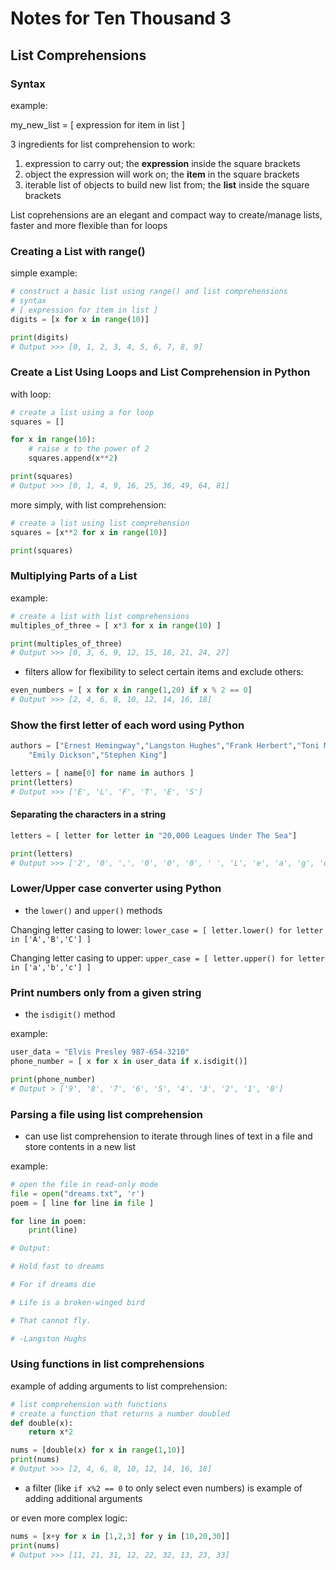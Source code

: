 # Notes for Ten Thousand 3

## List Comprehensions

### Syntax

example: 

my_new_list = [ expression for item in list ]

3 ingredients for list comprehension to work:

1. expression to carry out; the **expression** inside the square brackets
2. object the expression will work on; the **item** in the square brackets
3. iterable list of objects to build new list from; the **list** inside the square brackets

List coprehensions are an elegant and compact way to create/manage lists, faster and more flexible than for loops

### Creating a List with range()

simple example:

```Python
# construct a basic list using range() and list comprehensions
# syntax
# [ expression for item in list ]
digits = [x for x in range(10)]

print(digits)
# Output >>> [0, 1, 2, 3, 4, 5, 6, 7, 8, 9]
```

### Create a List Using Loops and List Comprehension in Python

with loop:

```Python
# create a list using a for loop
squares = []

for x in range(10):
    # raise x to the power of 2
    squares.append(x**2)

print(squares)
# Output >>> [0, 1, 4, 9, 16, 25, 36, 49, 64, 81]
```

more simply, with list comprehension:

```Python
# create a list using list comprehension
squares = [x**2 for x in range(10)]

print(squares)
```

### Multiplying Parts of a List

example:

```Python
# create a list with list comprehensions
multiples_of_three = [ x*3 for x in range(10) ]

print(multiples_of_three)
# Output >>> [0, 3, 6, 9, 12, 15, 18, 21, 24, 27]
```

- filters allow for flexibility to select certain items and exclude others:

```Python
even_numbers = [ x for x in range(1,20) if x % 2 == 0]
# Output >>> [2, 4, 6, 8, 10, 12, 14, 16, 18]
```

### Show the first letter of each word using Python

```Python
authors = ["Ernest Hemingway","Langston Hughes","Frank Herbert","Toni Morrison",
    "Emily Dickson","Stephen King"]

letters = [ name[0] for name in authors ]
print(letters)
# Output >>> ['E', 'L', 'F', 'T', 'E', 'S']
```

#### Separating the characters in a string

```Python
letters = [ letter for letter in "20,000 Leagues Under The Sea"]

print(letters)
# Output >>> ['2', '0', ',', '0', '0', '0', ' ', 'L', 'e', 'a', 'g', 'u', 'e', 's', ' ', 'U', 'n', 'd', 'e', 'r', ' ', 'T', 'h', 'e', ' ', 'S', 'e', 'a']
```

### Lower/Upper case converter using Python

- the `lower()` and `upper()` methods

Changing letter casing to lower:
`lower_case = [ letter.lower() for letter in ['A','B','C'] ]`

Changing letter casing to upper:
`upper_case = [ letter.upper() for letter in ['a','b','c'] ]`

### Print numbers only from a given string

- the `isdigit()` method

example:

```Python
user_data = "Elvis Presley 987-654-3210"
phone_number = [ x for x in user_data if x.isdigit()]

print(phone_number)
# Output > ['9', '8', '7', '6', '5', '4', '3', '2', '1', '0']
```

### Parsing a file using list comprehension

- can use list comprehension to iterate through lines of text in a file and store contents in a new list

example:

```Python
# open the file in read-only mode
file = open("dreams.txt", 'r')
poem = [ line for line in file ]

for line in poem:
    print(line)

# Output:

# Hold fast to dreams

# For if dreams die

# Life is a broken-winged bird

# That cannot fly.

# -Langston Hughs
```

### Using functions in list comprehensions

example of adding arguments to list comprehension:

```Python
# list comprehension with functions
# create a function that returns a number doubled
def double(x):
    return x*2

nums = [double(x) for x in range(1,10)]
print(nums)
# Output >>> [2, 4, 6, 8, 10, 12, 14, 16, 18]
```

- a filter (like `if x%2 == 0` to only select even numbers) is example of adding additional arguments

or even more complex logic:

```Python
nums = [x+y for x in [1,2,3] for y in [10,20,30]]
print(nums)
# Output >>> [11, 21, 31, 12, 22, 32, 13, 23, 33]
```
